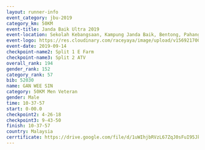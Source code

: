 ```yaml
---
layout: runner-info 
event_category: jbu-2019 
category_km: 50KM 
event-title: Janda Baik Ultra 2019
event-location: Sekolah Kebangsaan, Kampung Janda Baik, Bentong, Pahang, Malaysia 
event-logo: https://res.cloudinary.com/raceyaya/image/upload/v1569217009/logo/janda-baik_vch1pc.jpg 
event-date: 2019-09-14 
checkpoint-name2: Split 1 E Farm 
checkpoint-name3: Split 2 ATV 
overall_rank: 194
gender_rank: 152
category_rank: 57
bib: 52030
name: GAN WEE SIN
category: 50KM Men Veteran
gender: Male
time: 10-37-57
start: 0-00.0
checkpoint2: 4-26-18
checkpoint3: 9-43-50
finish: 10-37-57
country: Malaysia
cerrtificate: https://drive.google.com/file/d/1uWIhjbRVzL67ZqJ0sFuI95JkkIqUPWJa/view?usp=sharing
---
```

